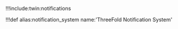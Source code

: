 !!!include:twin:notifications

!!!def alias:notification_system name:'ThreeFold Notification System'